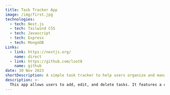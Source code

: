 ```yaml
---
title: Task Tracker App
image: /img/first.jpg
technologies:
  - tech: Next.js
  - tech: Tailwind CSS
  - tech: Javascript
  - tech: Express
  - tech: MongoDB
Links: 
  - link: https://nextjs.org/
    name: direct
  - link: https://github.com/lout8
    name: github
date: 30 Nov 2023
shortDescription: A simple task tracker to help users organize and manage their daily tasks.
description: >-
  This app allows users to add, edit, and delete tasks. It features a clean user interface, drag-and-drop functionality, and the ability to mark tasks as completed. The frontend is built using Next.js, and the backend is powered by Node.js and Express with data stored in MongoDB.
---
```

